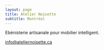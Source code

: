 ```yaml
---
layout: page
title: Atelier Noisette
subtitle: Montréal
---
```

Ebénisterie artisanale pour mobilier intelligent.

info@ateliernoisette.ca